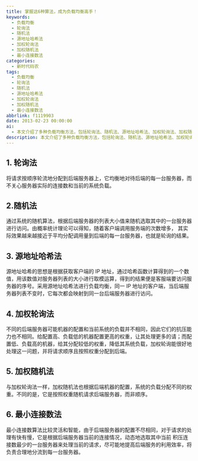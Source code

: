 ```yaml
---
title: 掌握这6种算法，成为负载均衡高手！
keywords:
  - 负载均衡
  - 轮询法
  - 随机法
  - 源地址哈希法
  - 加权轮询法
  - 加权随机法
  - 最小连接数法
categories:
  - 新时代码农
tags:
  - 负载均衡
  - 轮询法
  - 随机法
  - 源地址哈希法
  - 加权轮询法
  - 加权随机法
  - 最小连接数法
abbrlink: f1119903
date: 2013-02-23 00:00:00
ai:
  - 本文介绍了多种负载均衡方法，包括轮询法、随机法、源地址哈希法、加权轮询法、加权随机法和最小连接数法。每种方法都有其特点和适用场景，能够根据不同需求和后端服务器的实际情况进行选择和应用。
description: 本文介绍了多种负载均衡方法，包括轮询法、随机法、源地址哈希法、加权轮询法、加权随机法和最小连接数法。每种方法都有其特点和适用场景，能够根据不同需求和后端服务器的实际情况进行选择和应用。
---
```


## 1. 轮询法

将请求按顺序轮流地分配到后端服务器上，它均衡地对待后端的每一台服务器，而不关心服务器实际的连接数和当前的系统负载。

## 2.随机法

通过系统的随机算法，根据后端服务器的列表大小值来随机选取其中的一台服务器进行访问。由概率统计理论可以得知，随着客户端调用服务端的次数增多，
其实际效果越来越接近于平均分配调用量到后端的每一台服务器，也就是轮询的结果。

## 3. 源地址哈希法

源地址哈希的思想是根据获取客户端的 IP 地址，通过哈希函数计算得到的一个数值，用该数值对服务器列表的大小进行取模运算，得到的结果便是客服端要访问服务器的序号。采用源地址哈希法进行负载均衡，同一 IP 地址的客户端，当后端服务器列表不变时，它每次都会映射到同一台后端服务器进行访问。

## 4. 加权轮询法

不同的后端服务器可能机器的配置和当前系统的负载并不相同，因此它们的抗压能力也不相同。给配置高、负载低的机器配置更高的权重，让其处理更多的请；而配置低、负载高的机器，给其分配较低的权重，降低其系统负载，加权轮询能很好地处理这一问题，并将请求顺序且按照权重分配到后端。

## 5. 加权随机法

与加权轮询法一样，加权随机法也根据后端机器的配置，系统的负载分配不同的权重。不同的是，它是按照权重随机请求后端服务器，而非顺序。

## 6. 最小连接数法

最小连接数算法比较灵活和智能，由于后端服务器的配置不尽相同，对于请求的处理有快有慢，它是根据后端服务器当前的连接情况，动态地选取其中当前
积压连接数最少的一台服务器来处理当前的请求，尽可能地提高后端服务的利用效率，将负责合理地分流到每一台服务器。
